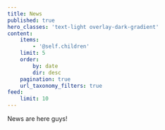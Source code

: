 ```yaml
---
title: News
published: true
hero_classes: 'text-light overlay-dark-gradient'
content:
    items:
        - '@self.children'
    limit: 5
    order:
        by: date
        dir: desc
    pagination: true
    url_taxonomy_filters: true
feed:
    limit: 10
---
```


News are here guys!